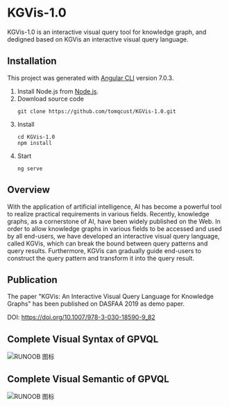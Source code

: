 # KGVis-1.0
KGVis-1.0 is an interactive visual query tool for knowledge graph, and dedigned based on KGVis an interactive visual query language.                                                                             

## Installation
This project was generated with [Angular CLI](https://github.com/angular/angular-cli) version 7.0.3.

1. Install Node.js from [Node.js](https://nodejs.org).
2. Download source code
    ```
    git clone https://github.com/tomqcust/KGVis-1.0.git
    ```
3. Install
    ```
    cd KGVis-1.0
    npm install
    ```
3. Start
    ```
    ng serve
    ```
## Overview
With the application of artificial intelligence, AI has become a powerful tool to realize practical requirements in various fields. Recently, knowledge graphs, as a cornerstone of AI, have been widely published on the Web. In order to allow knowledge graphs in various fields to be accessed and used by all end-users, we have developed an interactive visual query language, called KGVis, which can break the bound between query patterns and query results. Furthermore, KGVis can gradually guide end-users to construct the query pattern and transform it into the query result.

## Publication
The paper "KGVis: An Interactive Visual Query Language for Knowledge Graphs" has been published on DASFAA 2019 as demo paper.

DOI: https://doi.org/10.1007/978-3-030-18590-9_82

## Complete Visual Syntax of GPVQL
![RUNOOB 图标](https://github.com/tomqcust/KGVis-1.0/blob/master/src/assets/img/syntax.png)

## Complete Visual Semantic of GPVQL
![RUNOOB 图标](https://github.com/tomqcust/KGVis-1.0/blob/master/src/assets/img/semantic.png)
     
